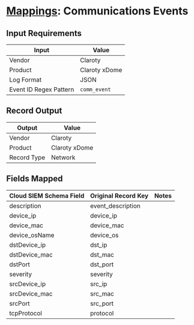 # [Mappings](README.md): Communications Events

## Input Requirements

|Input|Value|
|-----|-----|
|Vendor|Claroty|
|Product|Claroty xDome|
|Log Format|JSON|
|Event ID Regex Pattern|`comm_event`|

## Record Output

|Output|Value|
|------|-----|
|Vendor|Claroty|
|Product|Claroty xDome|
|Record Type|Network|

## Fields Mapped

|Cloud SIEM Schema Field|Original Record Key|Notes|
|-----------------------|-------------------|-----|
|description|event_description||
|device_ip|device_ip||
|device_mac|device_mac||
|device_osName|device_os||
|dstDevice_ip|dst_ip||
|dstDevice_mac|dst_mac||
|dstPort|dst_port||
|severity|severity||
|srcDevice_ip|src_ip||
|srcDevice_mac|src_mac||
|srcPort|src_port||
|tcpProtocol|protocol||

